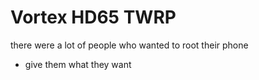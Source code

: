 # Vortex HD65 TWRP
 there were a lot of people who wanted to root their phone
  + give them what they want
